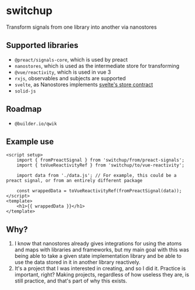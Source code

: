 # switchup
Transform signals from one library into another via nanostores

## Supported libraries
- `@preact/signals-core`, which is used by preact
- `nanostores`, which is used as the intermediate store for transforming
- `@vue/reactivity`, which is used in vue 3
- `rxjs`, observables and subjects are supported
- `svelte`, as Nanostores implements [svelte's store contract](https://svelte.dev/docs#component-format-script-4-prefix-stores-with-$-to-access-their-values-store-contract)
- `solid-js`

## Roadmap
- `@builder.io/qwik`

## Example use
```vue
<script setup>
    import { fromPreactSignal } from 'switchup/from/preact-signals';
    import { toVueReactivityRef } from 'switchup/to/vue-reactivity';

    import data from './data.js'; // For example, this could be a preact signal, or from an entirely different package

    const wrappedData = toVueReactivityRef(fromPreactSignal(data));
</script>
<template>
    <h1>{{ wrappedData }}</h1>
</template>
```

## Why?
1. I know that nanostores already gives integrations for using the atoms and maps with libraries and frameworks, but my main goal with this was being able to take a given state implementation library and be able to use the data stored in it in another library reactively. 
2. It's a project that I was interested in creating, and so I did it. Practice is important, right? Making projects, regardless of how useless they are, is still practice, and that's part of why this exists. 